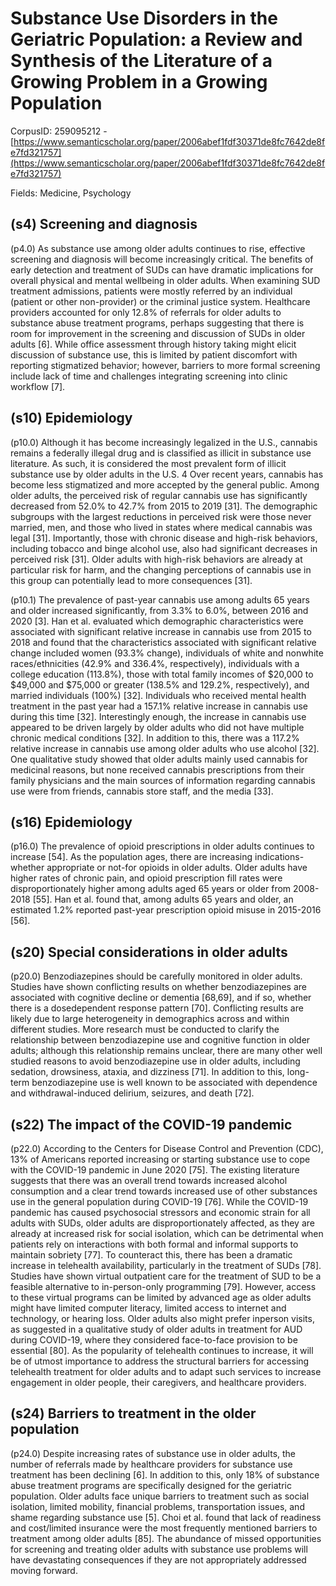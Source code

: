 # Substance Use Disorders in the Geriatric Population: a Review and Synthesis of the Literature of a Growing Problem in a Growing Population

CorpusID: 259095212 - [https://www.semanticscholar.org/paper/2006abef1fdf30371de8fc7642de8fe7fd321757](https://www.semanticscholar.org/paper/2006abef1fdf30371de8fc7642de8fe7fd321757)

Fields: Medicine, Psychology

## (s4) Screening and diagnosis
(p4.0) As substance use among older adults continues to rise, effective screening and diagnosis will become increasingly critical. The benefits of early detection and treatment of SUDs can have dramatic implications for overall physical and mental wellbeing in older adults. When examining SUD treatment admissions, patients were mostly referred by an individual (patient or other non-provider) or the criminal justice system. Healthcare providers accounted for only 12.8% of referrals for older adults to substance abuse treatment programs, perhaps suggesting that there is room for improvement in the screening and discussion of SUDs in older adults [6]. While office assessment through history taking might elicit discussion of substance use, this is limited by patient discomfort with reporting stigmatized behavior; however, barriers to more formal screening include lack of time and challenges integrating screening into clinic workflow [7].
## (s10) Epidemiology
(p10.0) Although it has become increasingly legalized in the U.S., cannabis remains a federally illegal drug and is classified as illicit in substance use literature. As such, it is considered the most prevalent form of illicit substance use by older adults in the U.S. 4 Over recent years, cannabis has become less stigmatized and more accepted by the general public. Among older adults, the perceived risk of regular cannabis use has significantly decreased from 52.0% to 42.7% from 2015 to 2019 [31]. The demographic subgroups with the largest reductions in perceived risk were those never married, men, and those who lived in states where medical cannabis was legal [31]. Importantly, those with chronic disease and high-risk behaviors, including tobacco and binge alcohol use, also had significant decreases in perceived risk [31]. Older adults with high-risk behaviors are already at particular risk for harm, and the changing perceptions of cannabis use in this group can potentially lead to more consequences [31].

(p10.1) The prevalence of past-year cannabis use among adults 65 years and older increased significantly, from 3.3% to 6.0%, between 2016 and 2020 [3]. Han et al. evaluated which demographic characteristics were associated with significant relative increase in cannabis use from 2015 to 2018 and found that the characteristics associated with significant relative change included women (93.3% change), individuals of white and nonwhite races/ethnicities (42.9% and 336.4%, respectively), individuals with a college education (113.8%), those with total family incomes of $20,000 to $49,000 and $75,000 or greater (138.5% and 129.2%, respectively), and married individuals (100%) [32]. Individuals who received mental health treatment in the past year had a 157.1% relative increase in cannabis use during this time [32]. Interestingly enough, the increase in cannabis use appeared to be driven largely by older adults who did not have multiple chronic medical conditions [32]. In addition to this, there was a 117.2% relative increase in cannabis use among older adults who use alcohol [32]. One qualitative study showed that older adults mainly used cannabis for medicinal reasons, but none received cannabis prescriptions from their family physicians and the main sources of information regarding cannabis use were from friends, cannabis store staff, and the media [33].
## (s16) Epidemiology
(p16.0) The prevalence of opioid prescriptions in older adults continues to increase [54]. As the population ages, there are increasing indications-whether appropriate or not-for opioids in older adults. Older adults have higher rates of chronic pain, and opioid prescription fill rates were disproportionately higher among adults aged 65 years or older from 2008-2018 [55]. Han et al. found that, among adults 65 years and older, an estimated 1.2% reported past-year prescription opioid misuse in 2015-2016 [56].
## (s20) Special considerations in older adults
(p20.0) Benzodiazepines should be carefully monitored in older adults. Studies have shown conflicting results on whether benzodiazepines are associated with cognitive decline or dementia [68,69], and if so, whether there is a dosedependent response pattern [70]. Conflicting results are likely due to large heterogeneity in demographics across and within different studies. More research must be conducted to clarify the relationship between benzodiazepine use and cognitive function in older adults; although this relationship remains unclear, there are many other well studied reasons to avoid benzodiazepine use in older adults, including sedation, drowsiness, ataxia, and dizziness [71]. In addition to this, long-term benzodiazepine use is well known to be associated with dependence and withdrawal-induced delirium, seizures, and death [72].
## (s22) The impact of the COVID-19 pandemic
(p22.0) According to the Centers for Disease Control and Prevention (CDC), 13% of Americans reported increasing or starting substance use to cope with the COVID-19 pandemic in June 2020 [75]. The existing literature suggests that there was an overall trend towards increased alcohol consumption and a clear trend towards increased use of other substances use in the general population during COVID-19 [76]. While the COVID-19 pandemic has caused psychosocial stressors and economic strain for all adults with SUDs, older adults are disproportionately affected, as they are already at increased risk for social isolation, which can be detrimental when patients rely on interactions with both formal and informal supports to maintain sobriety [77]. To counteract this, there has been a dramatic increase in telehealth availability, particularly in the treatment of SUDs [78]. Studies have shown virtual outpatient care for the treatment of SUD to be a feasible alternative to in-person-only programming [79]. However, access to these virtual programs can be limited by advanced age as older adults might have limited computer literacy, limited access to internet and technology, or hearing loss. Older adults also might prefer inperson visits, as suggested in a qualitative study of older adults in treatment for AUD during COVID-19, where they considered face-to-face provision to be essential [80]. As the popularity of telehealth continues to increase, it will be of utmost importance to address the structural barriers for accessing telehealth treatment for older adults and to adapt such services to increase engagement in older people, their caregivers, and healthcare providers.
## (s24) Barriers to treatment in the older population
(p24.0) Despite increasing rates of substance use in older adults, the number of referrals made by healthcare providers for substance use treatment has been declining [6]. In addition to this, only 18% of substance abuse treatment programs are specifically designed for the geriatric population. Older adults face unique barriers to treatment such as social isolation, limited mobility, financial problems, transportation issues, and shame regarding substance use [5]. Choi et al. found that lack of readiness and cost/limited insurance were the most frequently mentioned barriers to treatment among older adults [85]. The abundance of missed opportunities for screening and treating older adults with substance use problems will have devastating consequences if they are not appropriately addressed moving forward.
